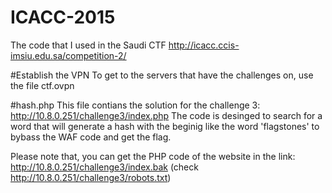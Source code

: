 # ICACC-2015
The code that I used in the Saudi CTF 
http://icacc.ccis-imsiu.edu.sa/competition-2/

#Establish the VPN
To get to the servers that have the challenges on, use the file ctf.ovpn

#hash.php
This file contians the solution for the challenge 3: http://10.8.0.251/challenge3/index.php
The code is desinged to search for a word that will generate a hash with the beginig like the word 'flagstones' to bybass the WAF code and get the flag.

Please note that, you can get the PHP code of the website in the link: http://10.8.0.251/challenge3/index.bak (check http://10.8.0.251/challenge3/robots.txt)
